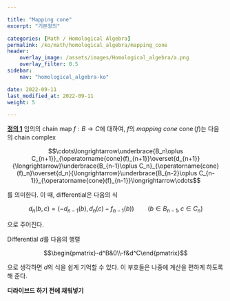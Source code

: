 ```yaml
---

title: "Mapping cone"
excerpt: "기본정의"

categories: [Math / Homological Algebra]
permalink: /ko/math/homological_algebra/mapping_cone
header:
    overlay_image: /assets/images/Homological_algebra/a.png
    overlay_filter: 0.5
sidebar: 
    nav: "homological_algebra-ko"

date: 2022-09-11
last_modified_at: 2022-09-11
weight: 5

---
```


<div class="definition" markdown="1">

<ins id="df1">**정의 1**</ins> 임의의 chain map $f:B\rightarrow C$에 대하여, $f$의 *mapping cone* $\operatorname{cone}(f)$는 다음의 chain complex

$$\cdots\longrightarrow\underbrace{B_n\oplus C_{n+1}}_{\operatorname{cone}(f)_{n+1}}\overset{d_{n+1}}{\longrightarrow}\underbrace{B_{n-1}\oplus C_n}_{\operatorname{cone}(f)_n}\overset{d_n}{\longrightarrow}\underbrace{B_{n-2}\oplus C_{n-1}}_{\operatorname{cone}(f)_{n-1}}\longrightarrow\cdots$$

를 의미한다. 이 때, differential은 다음의 식

$$d_n(b,c)=(-d_{n-1}(b), d_n(c)-f_{n-1}(b))\qquad (b\in B_{n-1},c\in C_n)$$

으로 주어진다. 

</div>

Differential $d$를 다음의 행렬

$$\begin{pmatrix}-d^B&0\\-f&d^C\end{pmatrix}$$

으로 생각하면 $d$의 식을 쉽게 기억할 수 있다. 이 부호들은 나중에 계산을 편하게 하도록 해 준다.

**디라이브드 하기 전에 채워넣기**